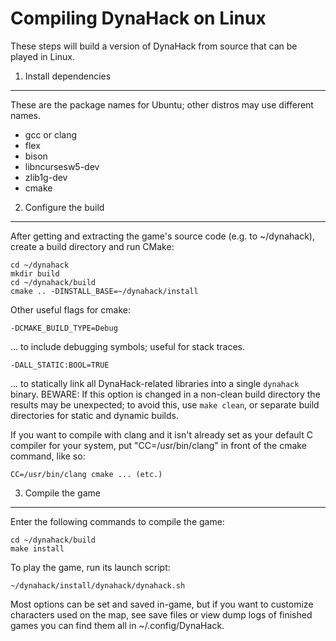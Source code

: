 Compiling DynaHack on Linux
===========================

These steps will build a version of DynaHack from source that can be played in Linux.


1. Install dependencies
-----------------------

These are the package names for Ubuntu; other distros may use different names.

 * gcc or clang
 * flex
 * bison
 * libncursesw5-dev
 * zlib1g-dev
 * cmake


2. Configure the build
----------------------

After getting and extracting the game's source code (e.g. to ~/dynahack), create a build directory and run CMake:

    cd ~/dynahack
    mkdir build
    cd ~/dynahack/build
    cmake .. -DINSTALL_BASE=~/dynahack/install

Other useful flags for cmake:

    -DCMAKE_BUILD_TYPE=Debug

... to include debugging symbols; useful for stack traces.

    -DALL_STATIC:BOOL=TRUE

... to statically link all DynaHack-related libraries into a single `dynahack` binary.  BEWARE: If this option is changed in a non-clean build directory the results may be unexpected; to avoid this, use `make clean`, or separate build directories for static and dynamic builds.

If you want to compile with clang and it isn't already set as your default C compiler for your system, put "CC=/usr/bin/clang" in front of the cmake command, like so:

    CC=/usr/bin/clang cmake ... (etc.)


3. Compile the game
-------------------

Enter the following commands to compile the game:

    cd ~/dynahack/build
    make install

To play the game, run its launch script:

    ~/dynahack/install/dynahack/dynahack.sh

Most options can be set and saved in-game, but if you want to customize characters used on the map, see save files or view dump logs of finished games you can find them all in ~/.config/DynaHack.
